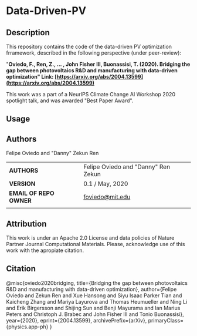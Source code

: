 
Data-Driven-PV
===========
## Description


This repository contains the code of the data-driven PV optimization frramework, described in the following perspective (under peer-review):

"**Oviedo, F., Ren, Z., ... , John Fisher III, Buonassisi, T. (2020). Bridging the gap between photovoltaics R&D and manufacturing with data-driven optimization"  Link: [https://arxiv.org/abs/2004.13599](https://arxiv.org/abs/2004.13599)**

This work was a part of a NeurIPS Climate Change AI Workshop 2020 spotlight talk, and was awarded "Best Paper Award".


## Usage



## Authors
Felipe Oviedo and "Danny" Zekun Ren


||                    |
| ------------- | ------------------------------ |
| **AUTHORS**      | Felipe Oviedo and "Danny" Ren Zekun     | 
| **VERSION**      | 0.1 / May, 2020     | 
| **EMAIL OF REPO OWNER**      | foviedo@mit.edu  | 
||                    |

## Attribution

This work is under an Apache 2.0 License and data policies of Nature Partner Journal Computational Materials. Please, acknowledge use of this work with the apropiate citation.

## Citation

@misc{oviedo2020bridging,
    title={Bridging the gap between photovoltaics R&D and manufacturing with data-driven optimization},
    author={Felipe Oviedo and Zekun Ren and Xue Hansong and Siyu Isaac Parker Tian and Kaicheng Zhang and Mariya Layurova and Thomas Heumueller and Ning Li and Erik Birgersson and Shijing Sun and Benji Mayurama and Ian Marius Peters and Christoph J. Brabec and John Fisher III and Tonio Buonassisi},
    year={2020},
    eprint={2004.13599},
    archivePrefix={arXiv},
    primaryClass={physics.app-ph}
}
